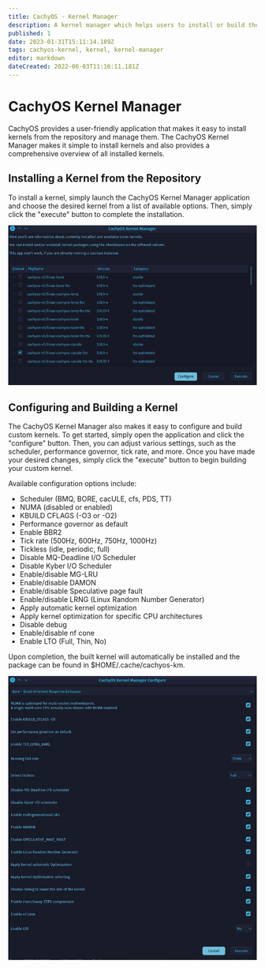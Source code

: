 ```yaml
---
title: CachyOS - Kernel Manager
description: A kernel manager which helps users to install or build their kernel itself
published: 1
date: 2023-01-31T15:11:14.189Z
tags: cachyos-kernel, kernel, kernel-manager
editor: markdown
dateCreated: 2022-06-03T11:16:11.181Z
---
```


CachyOS Kernel Manager
======================

CachyOS provides a user-friendly application that makes it easy to install kernels from the repository and manage them.
The CachyOS Kernel Manager makes it simple to install kernels and also provides a comprehensive overview of all installed kernels.

Installing a Kernel from the Repository
---------------------------------------

To install a kernel, simply launch the CachyOS Kernel Manager application and choose the desired kernel from a list of available options.
Then, simply click the "execute" button to complete the installation.

![cachyos-km1.png](/cachyos-km1.png)

Configuring and Building a Kernel
---------------------------------

The CachyOS Kernel Manager also makes it easy to configure and build custom kernels. To get started, simply open the application and click the "configure" button. Then, you can adjust various settings, such as the scheduler, performance governor, tick rate, and more. Once you have made your desired changes, simply click the "execute" button to begin building your custom kernel.

Available configuration options include:

*   Scheduler (BMQ, BORE, cacULE, cfs, PDS, TT)
*   NUMA (disabled or enabled)
*   KBUILD CFLAGS (-O3 or -O2)
*   Performance governor as default
*   Enable BBR2
*   Tick rate (500Hz, 600Hz, 750Hz, 1000Hz)
*   Tickless (idle, periodic, full)
*   Disable MQ-Deadline I/O Scheduler
*   Disable Kyber I/O Scheduler
*   Enable/disable MG-LRU
*   Enable/disable DAMON
*   Enable/disable Speculative page fault
*   Enable/disable LRNG (Linux Random Number Generator)
*   Apply automatic kernel optimization
*   Apply kernel optimization for specific CPU architectures
*   Disable debug
*   Enable/disable nf cone
*   Enable LTO (Full, Thin, No)

Upon completion, the built kernel will automatically be installed and the package can be found in $HOME/.cache/cachyos-km.

![cachyos-km2.png](/cachyos-km2.png)